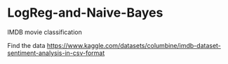 # LogReg-and-Naive-Bayes
IMDB movie classification

Find the data https://www.kaggle.com/datasets/columbine/imdb-dataset-sentiment-analysis-in-csv-format
